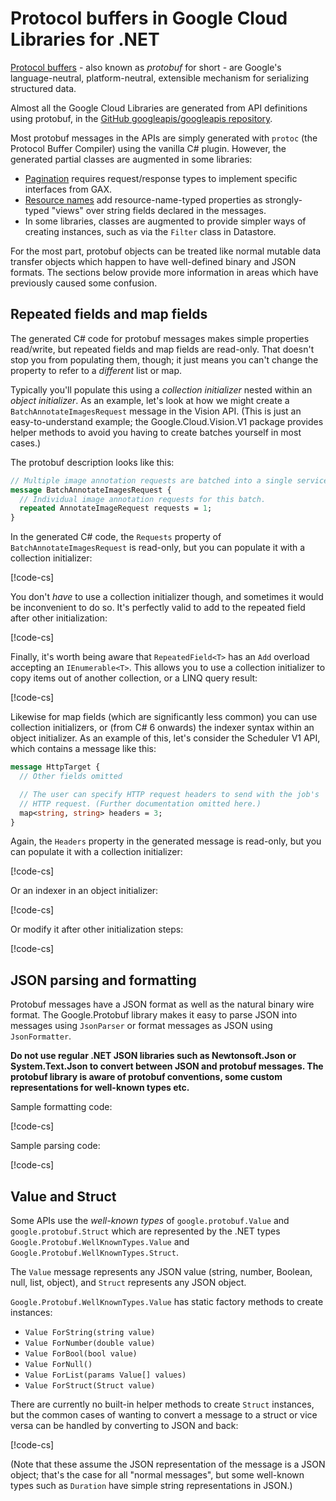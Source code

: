 # Protocol buffers in Google Cloud Libraries for .NET

[Protocol buffers](https://protobuf.dev) - also known as *protobuf* for short - are Google's language-neutral, platform-neutral, extensible mechanism for serializing structured data.

Almost all the Google Cloud Libraries are generated from API
definitions using protobuf, in the
[GitHub googleapis/googleapis repository](https://github.com/googleapis/googleapis).

Most protobuf messages in the APIs are simply generated with `protoc`
(the Protocol Buffer Compiler) using the vanilla C# plugin. However,
the generated partial classes are augmented in some libraries:

- [Pagination](page-streaming.md) requires request/response types
  to implement specific interfaces from GAX.
- [Resource names](resource-names.md) add resource-name-typed properties
  as strongly-typed "views" over string fields declared in the messages.
- In some libraries, classes are augmented to provide simpler ways of
  creating instances, such as via the `Filter` class in Datastore.

For the most part, protobuf objects can be treated like normal mutable
data transfer objects which happen to have well-defined binary and JSON
formats. The sections below provide more information in areas which have
previously caused some confusion.

## Repeated fields and map fields

The generated C# code for protobuf messages makes simple properties
read/write, but repeated fields and map fields are read-only. That
doesn't stop you from populating them, though; it just means you
can't change the property to refer to a *different* list or map.

Typically you'll populate this using a *collection initializer*
nested within an *object initializer*. As an example, let's look at
how we might create a `BatchAnnotateImagesRequest` message in the
Vision API. (This is just an easy-to-understand example; the
Google.Cloud.Vision.V1 package provides helper methods to avoid you
having to create batches yourself in most cases.)

The protobuf description looks like this:

```proto
// Multiple image annotation requests are batched into a single service call.
message BatchAnnotateImagesRequest {
  // Individual image annotation requests for this batch.
  repeated AnnotateImageRequest requests = 1;
}
```

In the generated C# code, the `Requests` property of
`BatchAnnotateImagesRequest` is read-only, but you can populate it
with a collection initializer:

[!code-cs[](../examples/help.Protobuf.txt#ProtoRepeatedField1)]

You don't *have* to use a collection initializer though, and
sometimes it would be inconvenient to do so. It's perfectly valid to
add to the repeated field after other initialization:

[!code-cs[](../examples/help.Protobuf.txt#ProtoRepeatedField2)]

Finally, it's worth being aware that `RepeatedField<T>` has an `Add`
overload accepting an `IEnumerable<T>`. This allows you to use a
collection initializer to copy items out of another collection, or a
LINQ query result:

[!code-cs[](../examples/help.Protobuf.txt#ProtoRepeatedField3)]

Likewise for map fields (which are significantly less common) you
can use collection initializers, or (from C# 6 onwards) the indexer
syntax within an object initializer. As an example of this, let's
consider the Scheduler V1 API, which contains a message like this:

```proto
message HttpTarget {
  // Other fields omitted

  // The user can specify HTTP request headers to send with the job's
  // HTTP request. (Further documentation omitted here.)
  map<string, string> headers = 3;
}
```

Again, the `Headers` property in the generated message is read-only,
but you can populate it with a collection initializer:

[!code-cs[](../examples/help.Protobuf.txt#ProtoMap1)]

Or an indexer in an object initializer:

[!code-cs[](../examples/help.Protobuf.txt#ProtoMap2)]

Or modify it after other initialization steps:

[!code-cs[](../examples/help.Protobuf.txt#ProtoMap3)]

## JSON parsing and formatting

Protobuf messages have a JSON format as well as the natural binary wire format.
The Google.Protobuf library makes it easy to parse JSON into messages using
`JsonParser` or format messages as JSON using `JsonFormatter`.

**Do not use regular .NET JSON libraries such as Newtonsoft.Json or
System.Text.Json to convert between JSON and protobuf messages. The protobuf
library is aware of protobuf conventions, some custom representations for well-known
types etc.**

Sample formatting code:

[!code-cs[](../examples/help.Protobuf.txt#JsonFormatting)]

Sample parsing code:

[!code-cs[](../examples/help.Protobuf.txt#JsonParsing)]

## Value and Struct

Some APIs use the *well-known types* of `google.protobuf.Value`
and `google.protobuf.Struct` which are represented by the .NET types
`Google.Protobuf.WellKnownTypes.Value` and `Google.Protobuf.WellKnownTypes.Struct`.

The `Value` message represents any JSON value (string, number,
Boolean, null, list, object), and `Struct` represents any JSON object.

`Google.Protobuf.WellKnownTypes.Value` has static factory methods
to create instances:

- `Value ForString(string value)`
- `Value ForNumber(double value)`
- `Value ForBool(bool value)`
- `Value ForNull()`
- `Value ForList(params Value[] values)`
- `Value ForStruct(Struct value)`

There are currently no built-in helper methods to create `Struct` instances,
but the common cases of wanting to convert a message to a struct or vice versa
can be handled by converting to JSON and back:

[!code-cs[](../examples/help.Protobuf.txt#StructConversions)]

(Note that these assume the JSON representation of the message is a
JSON object; that's the case for all "normal messages", but some
well-known types such as `Duration` have simple string representations in JSON.)
